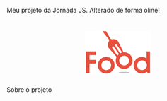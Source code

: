 Meu projeto da Jornada JS. Alterado de forma oline!

<h1 align=center>
  <img src= "https://github.com/joaocarlos-git/food/blob/master/src/assets/logo.png" width="150"/>
</h1>

<p>Sobre o projeto</p>
<h1>
  <img src=""/>


</h1>
